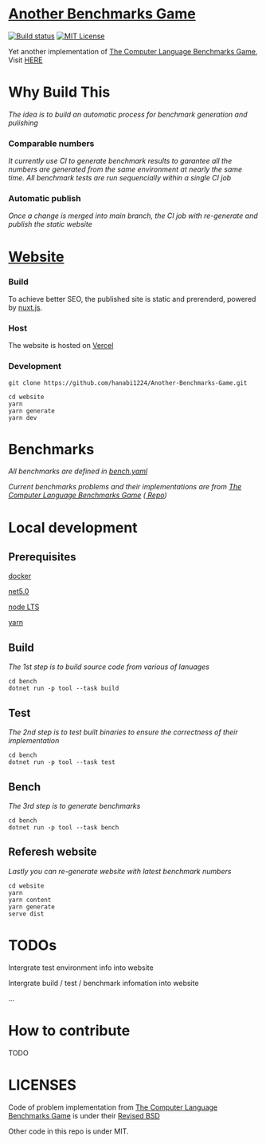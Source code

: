 # [Another Benchmarks Game](https://another-benchmarks-game.vercel.app/)
[![Build status](https://img.shields.io/appveyor/ci/hanabi1224/Another-Benchmarks-Game/main.svg)](https://ci.appveyor.com/project/hanabi1224/Another-Benchmarks-Game)
[![MIT License](https://img.shields.io/github/license/hanabi1224/Another-Benchmarks-Game.svg)](https://github.com/hanabi1224/Another-Benchmarks-Game/blob/master/LICENSE)

Yet another implementation of [The Computer Language Benchmarks Game](https://benchmarksgame-team.pages.debian.net/benchmarksgame/), Visit [HERE](https://another-benchmarks-game.vercel.app/)

# Why Build This
*The idea is to build an automatic process for benchmark generation and pulishing*

### Comparable numbers
*It currently use CI to generate benchmark results to garantee all the numbers are generated from the same environment at nearly the same time. All benchmark tests are run sequencially within a single CI job*

### Automatic publish

*Once a change is merged into main branch, the CI job with re-generate and publish the static website*


# [Website](https://another-benchmarks-game.vercel.app/)
### Build
To achieve better SEO, the published site is static and prerenderd, powered by [nuxt.js](https://nuxtjs.org/). 

### Host
The website is hosted on [Vercel](https://vercel.com/)

### Development
```
git clone https://github.com/hanabi1224/Another-Benchmarks-Game.git

cd website
yarn
yarn generate
yarn dev
```

# Benchmarks
*All benchmarks are defined in [bench.yaml](https://github.com/hanabi1224/Another-Benchmarks-Game/blob/main/bench/bench.yaml)*

*Current benchmarks problems and their implementations are from [The Computer Language Benchmarks Game](https://benchmarksgame-team.pages.debian.net/benchmarksgame/)  ([ Repo](https://salsa.debian.org/benchmarksgame-team/benchmarksgame/))*


# Local development
## Prerequisites

[docker](https://www.docker.com/)

[net5.0](https://dotnet.microsoft.com/)

[node LTS](https://nodejs.org/)

[yarn](https://yarnpkg.com/)

## Build

*The 1st step is to build source code from various of lanuages*
```
cd bench
dotnet run -p tool --task build
```

## Test

*The 2nd step is to test built binaries to ensure the correctness of their implementation*
```
cd bench
dotnet run -p tool --task test
```

## Bench

*The 3rd step is to generate benchmarks*
```
cd bench
dotnet run -p tool --task bench
```

## Referesh website

*Lastly you can re-generate website with latest benchmark numbers*

```
cd website
yarn
yarn content
yarn generate
serve dist
```

# TODOs
Intergrate test environment info into website

Intergrate build / test / benchmark infomation into website

...

# How to contribute
TODO 

# LICENSES
Code of problem implementation from [The Computer Language Benchmarks Game](https://salsa.debian.org/benchmarksgame-team/benchmarksgame/) is under their [Revised BSD](https://benchmarksgame-team.pages.debian.net/benchmarksgame/license.html)

Other code in this repo is under MIT.
